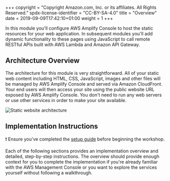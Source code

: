 +++
copyright = "Copyright Amazon.com, Inc. or its affiliates. All Rights Reserved."
spdx-license-identifier = "CC-BY-SA-4.0"
title = "Overview"
date = 2019-09-09T17:42:10+01:00
weight = 1
+++

In this module you'll configure AWS Amplify Console to host the static resources for your web application. In subsequent modules you'll add dynamic functionality to these pages using JavaScript to call remote RESTful APIs built with AWS Lambda and Amazon API Gateway.

## Architecture Overview

The architecture for this module is very straightforward. All of your static web content including HTML, CSS, JavaScript, images and other files will be managed by AWS Amplify Console and served via Amazon CloudFront. Your end users will then access your site using the public website URL exposed by AWS Amplify Console. You don't need to run any web servers or use other services in order to make your site available.

![Static website architecture](/images/static-website-architecture.png)

## Implementation Instructions

:heavy_exclamation_mark: Ensure you've completed the [setup guide][setup] before beginning
the workshop.

Each of the following sections provides an implementation overview and detailed, step-by-step instructions. The overview should provide enough context for you to complete the implementation if you're already familiar with the AWS Management Console or you want to explore the services yourself without following a walkthrough.

[setup]: /setup
